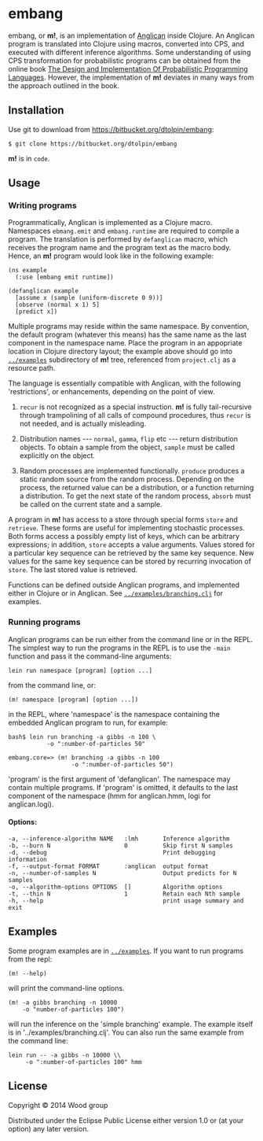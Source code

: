 # embang

embang, or __m!__, is an implementation of
[Anglican](http://www.robots.ox.ac.uk/~fwood/anglican/) inside
Clojure. An Anglican program is translated into Clojure using
macros, converted into CPS, and executed with different
inference algorithms. Some understanding of using CPS
transformation for probabilistic programs can be obtained from
the online book [The Design and Implementation Of Probabilistic
Programming Languages](http://dippl.org/). However, the
implementation of __m!__  deviates in many ways from the approach
outlined in the book.

## Installation

Use git to download from https://bitbucket.org/dtolpin/embang:

    $ git clone https://bitbucket.org/dtolpin/embang

__m!__ is in `code`.

## Usage

### Writing programs

Programmatically, Anglican is implemented as a Clojure macro.
Namespaces `ebmang.emit` and `embang.runtime` are required
to compile a program. The translation is performed by
`defanglican` macro, which receives the program name and
the program text as the macro body. Hence, an __m!__ program
would look like in the following example:

    (ns example
      (:use [embang emit runtime])

    (defanglican example
      [assume x (sample (uniform-discrete 0 9))]
      [observe (normal x 1) 5]
      [predict x])

Multiple programs may reside within the same namespace.  By
convention, the default program (whatever this means) has the
same name as the last component in the namespace name.  Place
the program in an appopriate location in Clojure directory
layout; the example above should go into [`../examples`](../examples/)
subdirectory of __m!__ tree, referenced from `project.clj` as
a resource path.

The language is essentially compatible with Anglican, with 
the following 'restrictions', or enhancements, depending on the
point of view. 

  1. `recur` is not recognized as a special instruction. __m!__
  is fully tail-recursive  through trampolining of all calls of
  compound procedures, thus `recur` is not needed, and is
  actually misleading.

  2. Distribution names --- `normal`, `gamma`, `flip` etc --- 
  return distribution objects. To obtain a sample from the
  object, `sample` must be called explicitly on the object.

  3. Random processes are implemented functionally. `produce`
  produces a static random source from the random process.
  Depending on the process, the returned value can be a 
  distribution, or a function returning a distribution. 
  To get the next state of the random process, `absorb` must
  be called on the current state and a sample.

A program in __m!__  has access to a store through special
forms `store` and `retrieve`. These forms are useful for
implementing stochastic processes. Both forms access a
possibly empty list of keys, which can be arbitrary
expressions; in addition, `store` accepts a value arguments.
Values stored for a particular key sequence can be retrieved
by the same key sequence. New values for the same key
sequence can be stored by recurring invocation of `store`.
The last stored value is retrieved.

Functions can be defined outside Anglican programs, and
implemented either in Clojure or in Anglican. See 
[`../examples/branching.clj`](../examples/branching.clj)
for examples.

### Running programs

Anglican programs can be run either from the command line
or in the REPL. The simplest way to run the programs in the
REPL is to use the `-main` function and pass it the command-line
arguments:

    lein run namespace [program] [option ...]

from the command line, or:

    (m! namespace [program] [option ...])

in the REPL, where 'namespace' is the namespace containing the
embedded Anglican program to run, for example:

    bash$ lein run branching -a gibbs -n 100 \
               -o ":number-of-particles 50"

    embang.core=> (m! branching -a gibbs -n 100
                      -o ":number-of-particles 50")
               
'program' is the first argument of 'defanglican'. The namespace
may contain multiple programs. If 'program' is omitted, it defaults
to the last component of the namespace (hmm for anglican.hmm,
logi for anglican.logi).

#### Options:

    -a, --inference-algorithm NAME   :lmh       Inference algorithm
    -b, --burn N                     0          Skip first N samples
    -d, --debug                                 Print debugging information
    -f, --output-format FORMAT       :anglican  output format
    -n, --number-of-samples N                   Output predicts for N samples
    -o, --algorithm-options OPTIONS  []         Algorithm options
    -t, --thin N                     1          Retain each Nth sample
    -h, --help                                  print usage summary and exit


## Examples

Some program examples are in [`../examples`](../examples/).
If you want to run programs from the repl:

    (m! --help)

will print the command-line options.

    (m! -a gibbs branching -n 10000
        -o "number-of-particles 100")

will run the inference on the 'simple branching' example. The
example itself is in '../examples/branching.clj'. You can also
run the same example from the command line:

    lein run -- -a gibbs -n 10000 \\
         -o ":number-of-particles 100" hmm

## License

Copyright © 2014 Wood group

Distributed under the Eclipse Public License either version 1.0
or (at your option) any later version.
